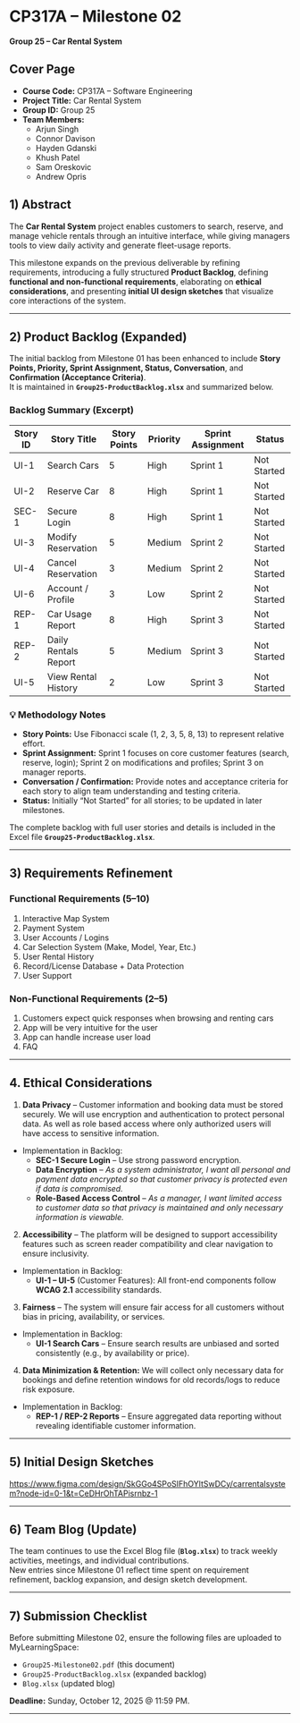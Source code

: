 # CP317A – Milestone 02 
**Group 25 – Car Rental System**  

## Cover Page
- **Course Code:** CP317A – Software Engineering
- **Project Title:** Car Rental System
- **Group ID:** Group 25
- **Team Members:**
  - Arjun Singh
  - Connor Davison
  - Hayden Gdanski
  - Khush Patel
  - Sam Oreskovic
  - Andrew Opris

## 1) Abstract
The **Car Rental System** project enables customers to search, reserve, and manage vehicle rentals through an intuitive interface, while giving managers tools to view daily activity and generate fleet-usage reports.  

This milestone expands on the previous deliverable by refining requirements, introducing a fully structured **Product Backlog**, defining **functional and non-functional requirements**, elaborating on **ethical considerations**, and presenting **initial UI design sketches** that visualize core interactions of the system.

---

## 2) Product Backlog (Expanded)
The initial backlog from Milestone 01 has been enhanced to include **Story Points, Priority, Sprint Assignment, Status, Conversation**, and **Confirmation (Acceptance Criteria)**.  
It is maintained in **`Group25-ProductBacklog.xlsx`** and summarized below.

### Backlog Summary (Excerpt)
| Story ID | Story Title | Story Points | Priority | Sprint Assignment | Status |
|-----------|-------------|--------------|-----------|-------------------|---------|
| UI-1 | Search Cars | 5 | High | Sprint 1 | Not Started |
| UI-2 | Reserve Car | 8 | High | Sprint 1 | Not Started |
| SEC-1 | Secure Login | 8 | High | Sprint 1 | Not Started |
| UI-3 | Modify Reservation | 5 | Medium | Sprint 2 | Not Started |
| UI-4 | Cancel Reservation | 3 | Medium | Sprint 2 | Not Started |
| UI-6 | Account / Profile | 3 | Low | Sprint 2 | Not Started |
| REP-1 | Car Usage Report | 8 | High | Sprint 3 | Not Started |
| REP-2 | Daily Rentals Report | 5 | Medium | Sprint 3 | Not Started |
| UI-5 | View Rental History | 2 | Low | Sprint 3 | Not Started |

### 💡 Methodology Notes
- **Story Points:** Use Fibonacci scale (1, 2, 3, 5, 8, 13) to represent relative effort.  
- **Sprint Assignment:** Sprint 1 focuses on core customer features (search, reserve, login); Sprint 2 on modifications and profiles; Sprint 3 on manager reports.  
- **Conversation / Confirmation:** Provide notes and acceptance criteria for each story to align team understanding and testing criteria.  
- **Status:** Initially “Not Started” for all stories; to be updated in later milestones.  

The complete backlog with full user stories and details is included in the Excel file **`Group25-ProductBacklog.xlsx`**.

---

## 3) Requirements Refinement
### Functional Requirements (5–10)
1. Interactive Map System
2. Payment System
3. User Accounts / Logins
4. Car Selection System (Make, Model, Year, Etc.)
5. User Rental History
6. Record/License Database + Data Protection
7. User Support

### Non-Functional Requirements (2–5)
1. Customers expect quick responses when browsing and renting cars
2. App will be very intuitive for the user
3. App can handle increase user load
4. FAQ

---


## 4. Ethical Considerations
1. **Data Privacy** – Customer information and booking data must be stored securely. We will use encryption and authentication to protect personal data. As well as role based access where only authorized users will have access to sensitive information.
- Implementation in Backlog:
    - **SEC-1 Secure Login** – Use strong password encryption.
    - **Data Encryption** – *As a system administrator, I want all personal and payment data encrypted so that customer privacy is protected even if data is compromised.*
    - **Role-Based Access Control** – *As a manager, I want limited access to customer data so that privacy is maintained and only necessary information is viewable.*



2. **Accessibility** – The platform will be designed to support accessibility features such as screen reader compatibility and clear navigation to ensure inclusivity.
- Implementation in Backlog:
    - **UI-1 – UI-5** (Customer Features): All front-end components follow **WCAG 2.1** accessibility standards.
   


3. **Fairness** – The system will ensure fair access for all customers without bias in pricing, availability, or services.
  - Implementation in Backlog:
    - **UI-1 Search Cars** – Ensure search results are unbiased and sorted consistently (e.g., by availability or price).
    

4. **Data Minimization & Retention:** We will collect only necessary data for bookings and define retention windows for old records/logs to reduce risk exposure.
- Implementation in Backlog:
    - **REP-1 / REP-2 Reports** – Ensure aggregated data reporting without revealing identifiable customer information.

---

## 5) Initial Design Sketches
  https://www.figma.com/design/SkGGo4SPoSIFhOYltSwDCy/carrentalsystem?node-id=0-1&t=CeDHrOhTAPisrnbz-1

---

## 6) Team Blog (Update)
The team continues to use the Excel Blog file (**`Blog.xlsx`**) to track weekly activities, meetings, and individual contributions.  
New entries since Milestone 01 reflect time spent on requirement refinement, backlog expansion, and design sketch development.

---

## 7) Submission Checklist
Before submitting Milestone 02, ensure the following files are uploaded to MyLearningSpace:  
- `Group25-Milestone02.pdf` (this document)  
- `Group25-ProductBacklog.xlsx` (expanded backlog)  
- `Blog.xlsx` (updated blog)  

**Deadline:** Sunday, October 12, 2025 @ 11:59 PM.  

---
